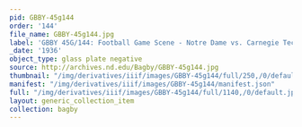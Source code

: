 ```yaml
---
pid: GBBY-45g144
order: '144'
file_name: GBBY-45g144.jpg
label: 'GBBY 45G/144: Football Game Scene - Notre Dame vs. Carnegie Tech - 1936'
_date: '1936'
object_type: glass plate negative
source: http://archives.nd.edu/Bagby/GBBY-45g144.jpg
thumbnail: "/img/derivatives/iiif/images/GBBY-45g144/full/250,/0/default.jpg"
manifest: "/img/derivatives/iiif/images/GBBY-45g144/manifest.json"
full: "/img/derivatives/iiif/images/GBBY-45g144/full/1140,/0/default.jpg"
layout: generic_collection_item
collection: bagby
---
```

